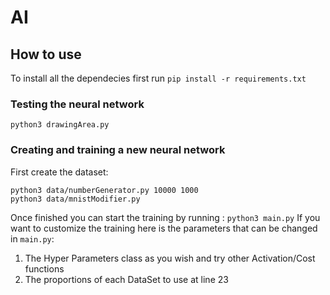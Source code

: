 # AI 

## How to use
To install all the dependecies first run `pip install -r requirements.txt`

### Testing the neural network
`python3 drawingArea.py`

### Creating and training a new neural network 
First create the dataset:
 ```
python3 data/numberGenerator.py 10000 1000
python3 data/mnistModifier.py
```

Once finished you can start the training by running : `python3 main.py`
If you want to customize the training here is the parameters that can be changed in `main.py`:
 1. The Hyper Parameters class as you wish and try other Activation/Cost functions
 2. The proportions of each DataSet to use at line 23
